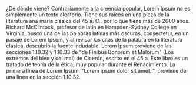 ¿De dónde viene?
Contrariamente a la creencia popular, Lorem Ipsum no es simplemente un texto aleatorio. Tiene sus 
raíces en una pieza de la literatura ana maria clásica del 45 a. C., por lo que tiene más de 2000 años.
Richard McClintock, profesor de latín en Hampden-Sydney College en Virginia, buscó una de las palabras latinas más oscuras, consectetur, en un pasaje de Lorem Ipsum, y al revisar las citas de la palabra en la literatura clásica, descubrió la fuente indudable. Lorem Ipsum proviene de las secciones 1.10.32 y 1.10.33 de "de Finibus Bonorum et Malorum" (Los extremos del bien y del mal) de Cicerón, escrito en el 45 a. Este libro es un tratado de teoría de la ética, muy popular durante el Renacimiento. La primera línea de Lorem Ipsum, "Lorem ipsum dolor sit amet..", proviene de una línea en la sección 1.10.32.